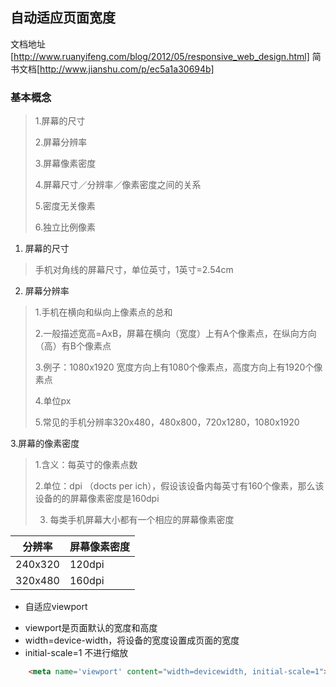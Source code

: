 ## 自动适应页面宽度

文档地址[http://www.ruanyifeng.com/blog/2012/05/responsive_web_design.html]
简书文档[http://www.jianshu.com/p/ec5a1a30694b]

### 基本概念
> 1.屏幕的尺寸
>
> 2.屏幕分辨率
>
> 3.屏幕像素密度
>
> 4.屏幕尺寸／分辨率／像素密度之间的关系
>
> 5.密度无关像素
>
> 6.独立比例像素

1. 屏幕的尺寸
> 手机对角线的屏幕尺寸，单位英寸，1英寸=2.54cm

2. 屏幕分辨率
> 1.手机在横向和纵向上像素点的总和
>
> 2.一般描述宽高=AxB，屏幕在横向（宽度）上有A个像素点，在纵向方向（高）有B个像素点
>
> 3.例子：1080x1920 宽度方向上有1080个像素点，高度方向上有1920个像素点
>
> 4.单位px
>
> 5.常见的手机分辨率320x480，480x800，720x1280，1080x1920

3.屏幕的像素密度
> 1.含义：每英寸的像素点数
>
> 2.单位：dpi （docts per ich），假设该设备内每英寸有160个像素，那么该设备的的屏幕像素密度是160dpi
>
> 3. 每类手机屏幕大小都有一个相应的屏幕像素密度

| 分辨率 | 屏幕像素密度 |
|-------|------------|
|240x320|120dpi|
|320x480|160dpi|







+ 自适应viewport
- viewport是页面默认的宽度和高度
- width=device-width，将设备的宽度设置成页面的宽度
- initial-scale=1 不进行缩放

```html
	<meta name='viewport' content="width=devicewidth, initial-scale=1">
```

